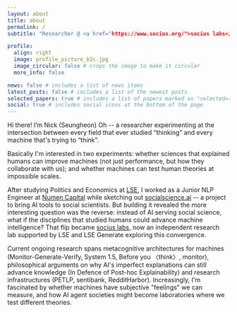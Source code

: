 ```yaml
---
layout: about
title: about
permalink: /
subtitle: "Researcher @ <a href="https://www.socius.org/">socius labs</a>: Experimental Intelligence Lab"

profile:
  align: right
  image: profile_picture_b2c.jpg
  image_circular: false # crops the image to make it circular
  more_info: false

news: false # includes a list of news items
latest_posts: false # includes a list of the newest posts
selected_papers: true # includes a list of papers marked as "selected={true}"
social: true # includes social icons at the bottom of the page
---
```


Hi there! I’m Nick (Seungheon) Oh -- a researcher experimenting at the intersection between every field that ever studied “thinking” and every machine that's trying to “think”. 

Basically I'm interested in two experiments: whether sciences that explained humans can improve machines (not just performance, but how they collaborate with us); and whether machines can test human theories at impossible scales. 

After studying Politics and Economics at [LSE](https://www.lse.ac.uk/), I worked as a Junior NLP Engineer at [Numen Capital](https://numencapital.com/) while sketching out [socialscience.ai](https://www.socialscience.ai) -- a project to bring AI tools to social scientists. But building it revealed the more interesting question was the reverse: instead of AI serving social science, what if the disciplines that studied humans could advance machine intelligence? That flip became [socius labs](https://socius.org), now an independent research lab supported by LSE and LSE Generate exploring this convergence.

Current ongoing research spans metacognitive architectures for machines (Monitor-Generate-Verify, System 1.5, Before you 〈think〉, monitor), philosophical arguments on why AI's imperfect explanations can still advance knowledge (In Defence of Post-hoc Explainability) and research infrastructures (PETLP, sentibank, RedditHarbor). Increasingly, I'm fascinated by whether machines have subjective "feelings" we can measure, and how AI agent societies might become laboratories where we test different theories.